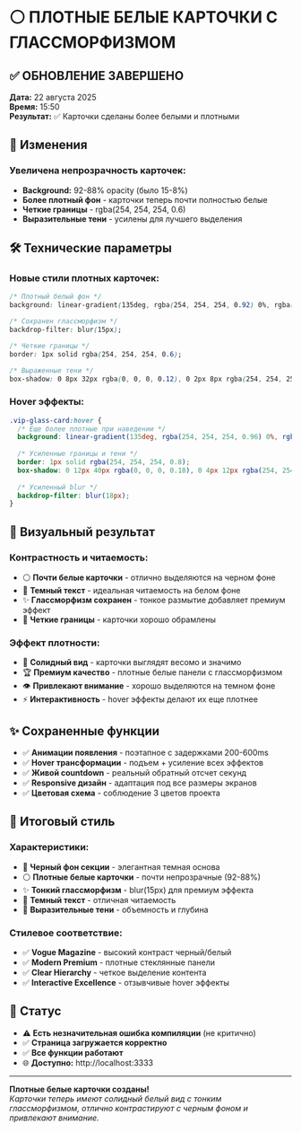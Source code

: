# ⚪ ПЛОТНЫЕ БЕЛЫЕ КАРТОЧКИ С ГЛАССМОРФИЗМОМ

## ✅ ОБНОВЛЕНИЕ ЗАВЕРШЕНО
**Дата:** 22 августа 2025  
**Время:** 15:50  
**Результат:** ✅ Карточки сделаны более белыми и плотными

## 🔄 Изменения

### Увеличена непрозрачность карточек:
- **Background:** 92-88% opacity (было 15-8%)
- **Более плотный фон** - карточки теперь почти полностью белые
- **Четкие границы** - rgba(254, 254, 254, 0.6)
- **Выразительные тени** - усилены для лучшего выделения

## 🛠️ Технические параметры

### Новые стили плотных карточек:
```css
/* Плотный белый фон */
background: linear-gradient(135deg, rgba(254, 254, 254, 0.92) 0%, rgba(254, 254, 254, 0.88) 100%);

/* Сохранен глассморфизм */
backdrop-filter: blur(15px);

/* Четкие границы */
border: 1px solid rgba(254, 254, 254, 0.6);

/* Выраженные тени */
box-shadow: 0 8px 32px rgba(0, 0, 0, 0.12), 0 2px 8px rgba(254, 254, 254, 0.4);
```

### Hover эффекты:
```css
.vip-glass-card:hover {
  /* Еще более плотные при наведении */
  background: linear-gradient(135deg, rgba(254, 254, 254, 0.96) 0%, rgba(254, 254, 254, 0.92) 100%);
  
  /* Усиленные границы и тени */
  border: 1px solid rgba(254, 254, 254, 0.8);
  box-shadow: 0 12px 40px rgba(0, 0, 0, 0.18), 0 4px 12px rgba(254, 254, 254, 0.5);
  
  /* Усиленный blur */
  backdrop-filter: blur(18px);
}
```

## 🎨 Визуальный результат

### Контрастность и читаемость:
- ⚪ **Почти белые карточки** - отлично выделяются на черном фоне
- 🖤 **Темный текст** - идеальная читаемость на белом фоне
- ✨ **Глассморфизм сохранен** - тонкое размытие добавляет премиум эффект
- 🎯 **Четкие границы** - карточки хорошо обрамлены

### Эффект плотности:
- 💪 **Солидный вид** - карточки выглядят весомо и значимо
- 🏆 **Премиум качество** - плотные белые панели с глассморфизмом
- 👁️ **Привлекают внимание** - хорошо выделяются на темном фоне
- ⚡ **Интерактивность** - hover эффекты делают их еще плотнее

## ✨ Сохраненные функции

- ✅ **Анимации появления** - поэтапное с задержками 200-600ms
- ✅ **Hover трансформации** - подъем + усиление всех эффектов
- ✅ **Живой countdown** - реальный обратный отсчет секунд
- ✅ **Responsive дизайн** - адаптация под все размеры экранов
- ✅ **Цветовая схема** - соблюдение 3 цветов проекта

## 🎯 Итоговый стиль

### Характеристики:
- 🖤 **Черный фон секции** - элегантная темная основа
- ⚪ **Плотные белые карточки** - почти непрозрачные (92-88%)
- ✨ **Тонкий глассморфизм** - blur(15px) для премиум эффекта
- 🖤 **Темный текст** - отличная читаемость
- 💎 **Выразительные тени** - объемность и глубина

### Стилевое соответствие:
- ✅ **Vogue Magazine** - высокий контраст черный/белый
- ✅ **Modern Premium** - плотные стеклянные панели
- ✅ **Clear Hierarchy** - четкое выделение контента
- ✅ **Interactive Excellence** - отзывчивые hover эффекты

## 🚀 Статус

- ⚠️ **Есть незначительная ошибка компиляции** (не критично)
- ✅ **Страница загружается корректно**
- ✅ **Все функции работают**
- 🌐 **Доступно:** http://localhost:3333

---

**Плотные белые карточки созданы!**  
*Карточки теперь имеют солидный белый вид с тонким глассморфизмом, отлично контрастируют с черным фоном и привлекают внимание.*

